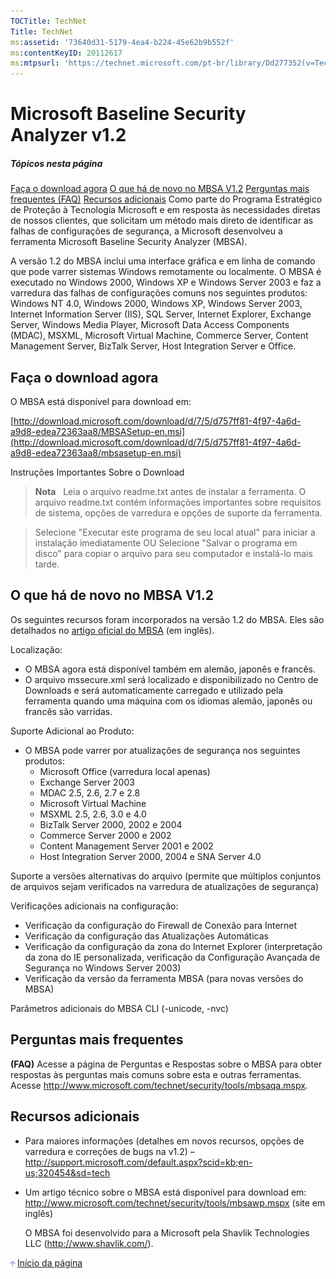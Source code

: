 ```yaml
---
TOCTitle: TechNet
Title: TechNet
ms:assetid: '73640d31-5179-4ea4-b224-45e62b9b552f'
ms:contentKeyID: 20112617
ms:mtpsurl: 'https://technet.microsoft.com/pt-br/library/Dd277352(v=TechNet.10)'
---
```


Microsoft Baseline Security Analyzer v1.2
=========================================

##### Tópicos nesta página

[Faça o download agora](#a)
[O que há de novo no MBSA V1.2](#b)
[Perguntas mais frequentes (FAQ)](#c)
[Recursos adicionais](#d)
Como parte do Programa Estratégico de Proteção à Tecnologia Microsoft e em resposta às necessidades diretas de nossos clientes, que solicitam um método mais direto de identificar as falhas de configurações de segurança, a Microsoft desenvolveu a ferramenta Microsoft Baseline Security Analyzer (MBSA).

A versão 1.2 do MBSA inclui uma interface gráfica e em linha de comando que pode varrer sistemas Windows remotamente ou localmente. O MBSA é executado no Windows 2000, Windows XP e Windows Server 2003 e faz a varredura das falhas de configurações comuns nos seguintes produtos: Windows NT 4.0, Windows 2000, Windows XP, Windows Server 2003, Internet Information Server (IIS), SQL Server, Internet Explorer, Exchange Server, Windows Media Player, Microsoft Data Access Components (MDAC), MSXML, Microsoft Virtual Machine, Commerce Server, Content Management Server, BizTalk Server, Host Integration Server e Office.

Faça o download agora
---------------------

O MBSA está disponível para download em:

[http://download.microsoft.com/download/d/7/5/d757ff81-4f97-4a6d-a9d8-edea72363aa8/MBSASetup-en.msi](http://download.microsoft.com/download/d/7/5/d757ff81-4f97-4a6d-a9d8-edea72363aa8/mbsasetup-en.msi)

Instruções Importantes Sobre o Download

> **Nota**   Leia o arquivo readme.txt antes de instalar a ferramenta. O arquivo readme.txt contém informações importantes sobre requisitos de sistema, opções de varredura e opções de suporte da ferramenta.

> Selecione "Executar este programa de seu local atual" para iniciar a instalação imediatamente OU
> Selecione "Salvar o programa em disco" para copiar o arquivo para seu computador e instalá-lo mais tarde.

O que há de novo no MBSA V1.2
-----------------------------

Os seguintes recursos foram incorporados na versão 1.2 do MBSA. Eles são detalhados no [artigo oficial do MBSA](http://www.microsoft.com/technet/security/tools/mbsawp.mspx) (em inglês).

Localização:

-   O MBSA agora está disponível também em alemão, japonês e francês.
-   O arquivo mssecure.xml será localizado e disponibilizado no Centro de Downloads e será automaticamente carregado e utilizado pela ferramenta quando uma máquina com os idiomas alemão, japonês ou francês são varridas.

Suporte Adicional ao Produto:

-   O MBSA pode varrer por atualizações de segurança nos seguintes produtos:
    -   Microsoft Office (varredura local apenas)
    -   Exchange Server 2003
    -   MDAC 2.5, 2.6, 2.7 e 2.8
    -   Microsoft Virtual Machine
    -   MSXML 2.5, 2.6, 3.0 e 4.0
    -   BizTalk Server 2000, 2002 e 2004
    -   Commerce Server 2000 e 2002
    -   Content Management Server 2001 e 2002
    -   Host Integration Server 2000, 2004 e SNA Server 4.0

Suporte a versões alternativas do arquivo (permite que múltiplos conjuntos de arquivos sejam verificados na varredura de atualizações de segurança)

Verificações adicionais na configuração:

-   Verificação da configuração do Firewall de Conexão para Internet
-   Verificação da configuração das Atualizações Automáticas
-   Verificação da configuração da zona do Internet Explorer (interpretação da zona do IE personalizada, verificação da Configuração Avançada de Segurança no Windows Server 2003)
-   Verificação da versão da ferramenta MBSA (para novas versões do MBSA)

Parâmetros adicionais do MBSA CLI (-unicode, -nvc)

Perguntas mais frequentes
-------------------------

**(FAQ)**
Acesse a página de Perguntas e Respostas sobre o MBSA para obter respostas às perguntas mais comuns sobre esta e outras ferramentas.
Acesse <http://www.microsoft.com/technet/security/tools/mbsaqa.mspx>.

Recursos adicionais
-------------------

-   Para maiores informações (detalhes em novos recursos, opções de varredura e correções de bugs na v1.2) – <http://support.microsoft.com/default.aspx?scid=kb;en-us;320454&sd=tech>
-   Um artigo técnico sobre o MBSA está disponível para download em: <http://www.microsoft.com/technet/security/tools/mbsawp.mspx> (site em inglês)

    O MBSA foi desenvolvido para a Microsoft pela Shavlik Technologies LLC (<http://www.shavlik.com/>).

<img src="images/Dd277352.arrow_px_up(pt-br,TechNet.10).gif" id="Image2" /> [Início da página](#mainsection)

